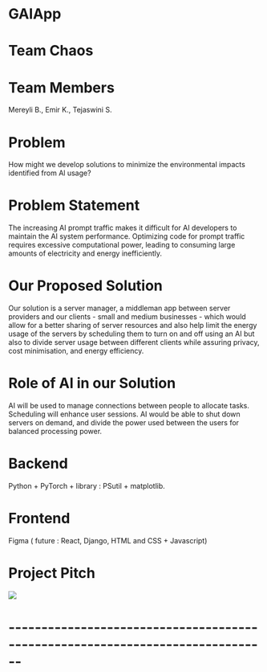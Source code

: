 # GAIApp

# Team Chaos

# Team Members
Mereyli B., Emir K., Tejaswini S.

# Problem
How might we develop solutions to minimize the environmental impacts identified from Al usage?

# Problem Statement
The increasing AI prompt traffic makes it difficult for AI developers to maintain the AI system performance. Optimizing code for prompt traffic requires excessive computational power, leading to consuming large amounts of electricity and energy inefficiently.

# Our Proposed Solution
Our solution is a server manager, a middleman app between server providers and our clients - small and medium businesses - which would allow for a better sharing of server resources and also help limit the energy usage of the servers by scheduling them to turn on and off using an AI but also to divide server usage between different clients while assuring privacy, cost minimisation, and energy efficiency.

# Role of AI in our Solution
AI will be used to manage connections between people to allocate tasks. Scheduling will enhance user sessions. AI would be able to shut down servers on demand, and divide the power used between the users for balanced processing power.

# Backend
Python + PyTorch + library : PSutil + matplotlib. 
# Frontend
Figma ( future : React, Django, HTML and CSS + Javascript)


# Project Pitch
<a href="https://www.youtube.com/watch?v=kBWVI3VlhhM">
  <img src="https://markdown-videos-api.jorgenkh.no/youtube/kBWVI3VlhhM">
</a>

# ------------------------------------------------------------------------------
